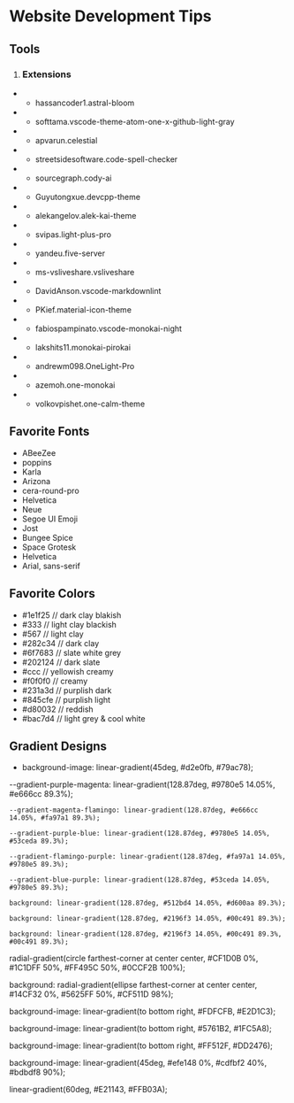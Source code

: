# Website Development Tips

## Tools

1. ### Extensions

- - hassancoder1.astral-bloom
- - softtama.vscode-theme-atom-one-x-github-light-gray
- - apvarun.celestial
- - streetsidesoftware.code-spell-checker
- - sourcegraph.cody-ai
- - Guyutongxue.devcpp-theme
- - alekangelov.alek-kai-theme
- - svipas.light-plus-pro
- - yandeu.five-server
- - ms-vsliveshare.vsliveshare
- - DavidAnson.vscode-markdownlint
- - PKief.material-icon-theme
- - fabiospampinato.vscode-monokai-night
- - lakshits11.monokai-pirokai
- - andrewm098.OneLight-Pro
- - azemoh.one-monokai
- - volkovpishet.one-calm-theme

## Favorite Fonts

- ABeeZee
- poppins
- Karla
- Arizona
- cera-round-pro
- Helvetica
- Neue
- Segoe UI Emoji
- Jost
- Bungee Spice
- Space Grotesk
- Helvetica
- Arial, sans-serif



## Favorite Colors

- #1e1f25 // dark clay blakish
- #333 // light clay blackish
- #567 // light clay
- #282c34 // dark clay
- #6f7683 // slate white grey
- #202124 // dark slate
- #ccc // yellowish creamy
- #f0f0f0 // creamy
- #231a3d // purplish dark
- #845cfe // purplish light
- #d80032 // reddish
- #bac7d4 // light grey & cool white



## Gradient Designs

- background-image: linear-gradient(45deg, #d2e0fb, #79ac78);

 --gradient-purple-magenta: linear-gradient(128.87deg, #9780e5 14.05%, #e666cc 89.3%);

    --gradient-magenta-flamingo: linear-gradient(128.87deg, #e666cc 14.05%, #fa97a1 89.3%);

    --gradient-purple-blue: linear-gradient(128.87deg, #9780e5 14.05%, #53ceda 89.3%);

    --gradient-flamingo-purple: linear-gradient(128.87deg, #fa97a1 14.05%, #9780e5 89.3%);

    --gradient-blue-purple: linear-gradient(128.87deg, #53ceda 14.05%, #9780e5 89.3%);

    background: linear-gradient(128.87deg, #512bd4 14.05%, #d600aa 89.3%);

    background: linear-gradient(128.87deg, #2196f3 14.05%, #00c491 89.3%);

    background: linear-gradient(128.87deg, #2196f3 14.05%, #00c491 89.3%, #00c491 89.3%);


radial-gradient(circle farthest-corner at center center, #CF1D0B 0%, #1C1DFF 50%, #FF495C 50%, #0CCF2B 100%);

background: radial-gradient(ellipse farthest-corner at center center, #14CF32 0%, #5625FF 50%, #CF511D 98%);

background-image: linear-gradient(to bottom right, #FDFCFB, #E2D1C3);

background-image: linear-gradient(to bottom right, #5761B2, #1FC5A8);

background-image: linear-gradient(to bottom right, #FF512F, #DD2476);

 background-image: linear-gradient(45deg, #efe148 0%, #cdfbf2 40%, #bdbdf8 90%);

linear-gradient(60deg, #E21143, #FFB03A);



















